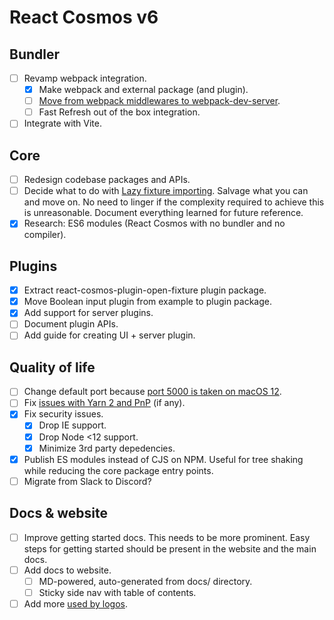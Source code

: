 # React Cosmos v6

## Bundler

- [ ] Revamp webpack integration.
  - [x] Make webpack and external package (and plugin).
  - [ ] [Move from webpack middlewares to webpack-dev-server](https://github.com/react-cosmos/react-cosmos/issues/1272#issuecomment-733091647).
  - [ ] Fast Refresh out of the box integration.
- [ ] Integrate with Vite.

## Core

- [ ] Redesign codebase packages and APIs.
- [ ] Decide what to do with [Lazy fixture importing](https://github.com/react-cosmos/react-cosmos/pull/1313). Salvage what you can and move on. No need to linger if the complexity required to achieve this is unreasonable. Document everything learned for future reference.
- [x] Research: ES6 modules (React Cosmos with no bundler and no compiler).

## Plugins

- [x] Extract react-cosmos-plugin-open-fixture plugin package.
- [x] Move Boolean input plugin from example to plugin package.
- [x] Add support for server plugins.
- [ ] Document plugin APIs.
- [ ] Add guide for creating UI + server plugin.

## Quality of life

- [ ] Change default port because [port 5000 is taken on macOS 12](https://github.com/react-cosmos/react-cosmos/issues/1355).
- [ ] Fix [issues with Yarn 2 and PnP](https://github.com/react-cosmos/react-cosmos/issues/946) (if any).
- [x] Fix security issues.
  - [x] Drop IE support.
  - [x] Drop Node <12 support.
  - [x] Minimize 3rd party depedencies.
- [x] Publish ES modules instead of CJS on NPM. Useful for tree shaking while reducing the core package entry points.
- [ ] Migrate from Slack to Discord?

## Docs & website

- [ ] Improve getting started docs. This needs to be more prominent. Easy steps for getting started should be present in the website and the main docs.
- [ ] Add docs to website.
  - [ ] MD-powered, auto-generated from docs/ directory.
  - [ ] Sticky side nav with table of contents.
- [ ] Add more [used by logos](https://github.com/react-cosmos/react-cosmos/issues/1207).
